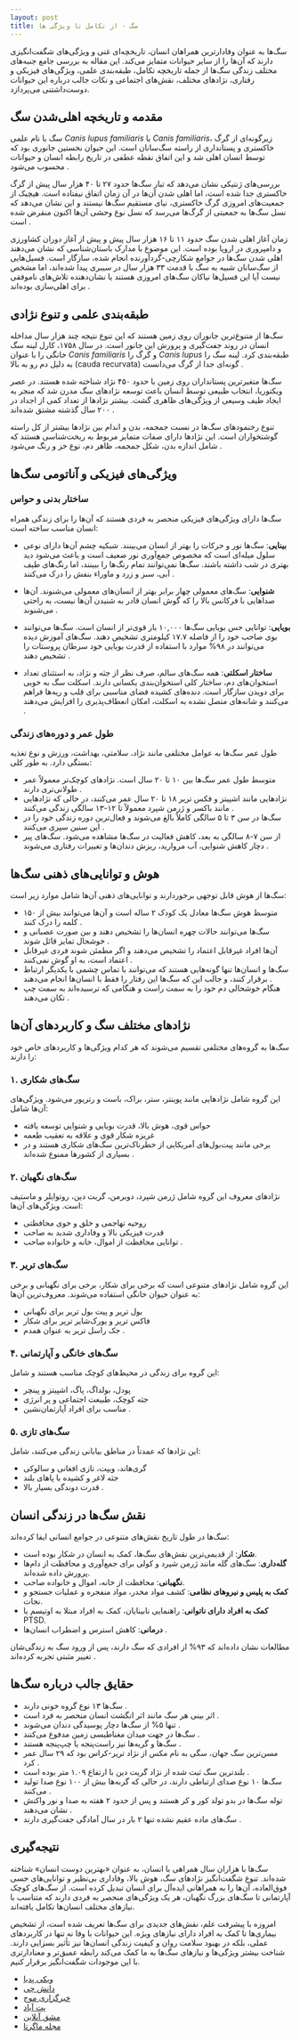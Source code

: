 ```yaml
---
layout: post
title: سگ - از تکامل تا ویژگی ها
---
```


سگ‌ها به عنوان وفادارترین همراهان انسان، تاریخچه‌ای غنی و ویژگی‌های شگفت‌انگیزی دارند که آن‌ها را از سایر حیوانات متمایز می‌کند. این مقاله به بررسی جامع جنبه‌های مختلف زندگی سگ‌ها از جمله تاریخچه تکامل، طبقه‌بندی علمی، ویژگی‌های فیزیکی و رفتاری، نژادهای مختلف، نقش‌های اجتماعی و نکات جالب درباره این حیوانات دوست‌داشتنی می‌پردازد.

## مقدمه و تاریخچه اهلی‌شدن سگ

سگ با نام علمی *Canis lupus familiaris* یا *Canis familiaris*، زیرگونه‌ای از گرگ خاکستری و پستانداری از راسته سگ‌سانان است. این حیوان نخستین جانوری بود که توسط انسان اهلی شد و این اتفاق نقطه عطفی در تاریخ رابطه انسان و حیوانات محسوب می‌شود .

بررسی‌های ژنتیکی نشان می‌دهد که تبار سگ‌ها حدود ۲۷ تا ۴۰ هزار سال پیش از گرگ خاکستری جدا شده است، اما اهلی شدن آن‌ها در آن زمان اتفاق نیفتاده است. هیچیک از جمعیت‌های امروزی گرگ خاکستری، نیای مستقیم سگ‌ها نیستند و این نشان می‌دهد که نسل سگ‌ها به جمعیتی از گرگ‌ها می‌رسد که نسل نوع وحشی آن‌ها اکنون منقرض شده است .

زمان آغاز اهلی شدن سگ حدود ۱۱ تا ۱۶ هزار سال پیش و پیش از آغاز دوران کشاورزی و دامپروری در اروپا بوده است. این موضوع با مدارک باستان‌شناسی که نشان می‌دهند اهلی شدن سگ‌ها در جوامع شکارچی-گردآورنده انجام شده، سازگار است. فسیل‌هایی از سگ‌سانان شبیه به سگ با قدمت ۳۳ هزار سال در سیبری پیدا شده‌اند، اما مشخص نیست آیا این فسیل‌ها نیاکان سگ‌های امروزی هستند یا نشان‌دهنده تلاش‌های ناموفقی برای اهلی‌سازی بوده‌اند .

## طبقه‌بندی علمی و تنوع نژادی

سگ‌ها از متنوع‌ترین جانوران روی زمین هستند که این تنوع نتیجه چند هزار سال مداخله انسان در روند جفت‌گیری و پرورش این جانور است. در سال ۱۷۵۸، کارل لینه سگ خانگی را با عنوان *Canis familiaris* و گرگ را *Canis lupus* طبقه‌بندی کرد. لینه سگ را به دلیل دم رو به بالا (cauda recurvata) گونه‌ای جدا از گرگ می‌دانست .

سگ‌ها متغیرترین پستانداران روی زمین با حدود ۴۵۰ نژاد شناخته شده هستند. در عصر ویکتوریا، انتخاب طبیعی توسط انسان باعث توسعه نژادهای سگ مدرن شد که منجر به ایجاد طیف وسیعی از ویژگی‌های ظاهری گشت. بیشتر نژادها از تعداد کمی از اجداد در ۲۰۰ سال گذشته مشتق شده‌اند .

تنوع رخنمودهای سگ‌ها در نسبت جمجمه، بدن و اندام بین نژادها بیشتر از کل راسته گوشتخواران است. این نژادها دارای صفات متمایز مربوط به ریخت‌شناسی هستند که شامل اندازه بدن، شکل جمجمه، ظاهر دم، نوع خز و رنگ می‌شود .

## ویژگی‌های فیزیکی و آناتومی سگ‌ها

### ساختار بدنی و حواس

سگ‌ها دارای ویژگی‌های فیزیکی منحصر به فردی هستند که آن‌ها را برای زندگی همراه انسان مناسب ساخته است:

- **بینایی**: سگ‌ها نور و حرکات را بهتر از انسان می‌بینند. شبکیه چشم آن‌ها دارای نوعی سلول میله‌ای است که مخصوص جمع‌آوری نور ضعیف است و باعث می‌شود دید بهتری در شب داشته باشند. سگ‌ها نمی‌توانند تمام رنگ‌ها را ببینند، اما رنگ‌های طیف آبی، سبز و زرد و ماوراء بنفش را درک می‌کنند .

- **شنوایی**: سگ‌های معمولی چهار برابر بهتر از انسان‌های معمولی می‌شنوند. آن‌ها صداهایی با فرکانس بالا را که گوش انسان قادر به شنیدن آن‌ها نیست، به راحتی می‌شنوند .

- **بویایی**: توانایی حس بویایی سگ‌ها ۱۰,۰۰۰ بار قوی‌تر از انسان است. سگ‌ها می‌توانند بوی صاحب خود را از فاصله ۱۷.۷ کیلومتری تشخیص دهند. سگ‌های آموزش دیده می‌توانند در ۹۸% موارد با استفاده از قدرت بویایی خود سرطان پروستات را تشخیص دهند .

- **ساختار اسکلتی**: همه سگ‌های سالم، صرف نظر از جثه و نژاد، به استثنای تعداد استخوان‌های دم، ساختار کلی استخوان‌بندی یکسانی دارند. اسکلت سگ به خوبی برای دویدن سازگار است. دنده‌های کشیده فضای مناسبی برای قلب و ریه‌ها فراهم می‌کنند و شانه‌های متصل نشده به اسکلت، امکان انعطاف‌پذیری را افزایش می‌دهند .

### طول عمر و دوره‌های زندگی

طول عمر سگ‌ها به عوامل مختلفی مانند نژاد، سلامتی، بهداشت، ورزش و نوع تغذیه بستگی دارد. به طور کلی:

- متوسط طول عمر سگ‌ها بین ۱۰ تا ۲۰ سال است. نژادهای کوچک‌تر معمولاً عمر طولانی‌تری دارند .
- نژادهایی مانند اشپیتز و فکس تریر ۱۸ تا ۲۰ سال عمر می‌کنند، در حالی که نژادهایی مانند باکسر و ژرمن شپرد معمولاً تا ۱۲-۱۳ سالگی زندگی می‌کنند .
- سگ‌ها در سن ۳ تا ۵ سالگی کاملاً بالغ می‌شوند و فعال‌ترین دوره زندگی خود را در این سنین سپری می‌کنند .
- از سن ۷-۸ سالگی به بعد، کاهش فعالیت در سگ‌ها مشاهده می‌شود. سگ‌های پیر دچار کاهش شنوایی، آب مروارید، ریزش دندان‌ها و تغییرات رفتاری می‌شوند .

## هوش و توانایی‌های ذهنی سگ‌ها

سگ‌ها از هوش قابل توجهی برخوردارند و توانایی‌های ذهنی آن‌ها شامل موارد زیر است:

- متوسط هوش سگ‌ها معادل یک کودک ۲ ساله است و آن‌ها می‌توانند بیش از ۱۵۰ کلمه را درک کنند .
- سگ‌ها می‌توانند حالات چهره انسان‌ها را تشخیص دهند و بین صورت عصبانی و خوشحال تمایز قائل شوند .
- آن‌ها افراد غیرقابل اعتماد را تشخیص می‌دهند و اگر مطمئن شوند فردی غیرقابل اعتماد است، به او گوش نمی‌کنند .
- سگ‌ها و انسان‌ها تنها گونه‌هایی هستند که می‌توانند با تماس چشمی با یکدیگر ارتباط برقرار کنند، و جالب این که سگ‌ها این رفتار را فقط با انسان‌ها انجام می‌دهند .
- هنگام خوشحالی دم خود را به سمت راست و هنگامی که ترسیده‌اند به سمت چپ تکان می‌دهند .

## نژادهای مختلف سگ و کاربردهای آن‌ها

سگ‌ها به گروه‌های مختلفی تقسیم می‌شوند که هر کدام ویژگی‌ها و کاربردهای خاص خود را دارند:

### ۱. سگ‌های شکاری

این گروه شامل نژادهایی مانند پوینتر، ستر، براک، باست و رتریور می‌شود. ویژگی‌های آن‌ها شامل:

- حواس قوی، هوش بالا، قدرت بویایی و شنوایی توسعه یافته
- غریزه شکار قوی و علاقه به تعقیب طعمه
- برخی مانند پیت‌بول‌های آمریکایی از خطرناک‌ترین سگ‌های شکاری هستند و در بسیاری از کشورها ممنوع شده‌اند .

### ۲. سگ‌های نگهبان

نژادهای معروف این گروه شامل ژرمن شپرد، دوبرمن، گریت دین، روتوایلر و ماستیف است. ویژگی‌های آن‌ها:

- روحیه تهاجمی و خلق و خوی محافظتی
- قدرت فیزیکی بالا و وفاداری شدید به صاحب
- توانایی محافظت از اموال، خانه و خانواده صاحب .

### ۳. سگ‌های تریر

این گروه شامل نژادهای متنوعی است که برخی برای شکار، برخی برای نگهبانی و برخی به عنوان حیوان خانگی استفاده می‌شوند. معروف‌ترین آن‌ها:

- بول تریر و پیت بول تریر برای نگهبانی
- فاکس تریر و یورک‌شایر تریر برای شکار
- جک راسل تریر به عنوان همدم .

### ۴. سگ‌های خانگی و آپارتمانی

این گروه برای زندگی در محیط‌های کوچک مناسب هستند و شامل:

- پودل، بولداگ، پاگ، اشپیتز و پینچر
- جثه کوچک، طبیعت اجتماعی و پر انرژی
- مناسب برای افراد آپارتمان‌نشین .

### ۵. سگ‌های تازی

این نژادها که عمدتاً در مناطق بیابانی زندگی می‌کنند، شامل:

- گری‌هاند، ویپت، تازی افغانی و سالوکی
- جثه لاغر و کشیده با پاهای بلند
- قدرت دوندگی بسیار بالا .

## نقش سگ‌ها در زندگی انسان

سگ‌ها در طول تاریخ نقش‌های متنوعی در جوامع انسانی ایفا کرده‌اند:

- **شکار**: از قدیمی‌ترین نقش‌های سگ‌ها، کمک به انسان در شکار بوده است.
- **گله‌داری**: سگ‌های گله مانند ژرمن شپرد و کولی برای جمع‌آوری و محافظت از دام‌ها پرورش داده شده‌اند.
- **نگهبانی**: محافظت از خانه، اموال و خانواده صاحب.
- **کمک به پلیس و نیروهای نظامی**: کشف مواد مخدر، مواد منفجره و عملیات جستجو و نجات.
- **کمک به افراد دارای ناتوانی**: راهنمایی نابینایان، کمک به افراد مبتلا به اوتیسم یا PTSD.
- **درمانی**: کاهش استرس و اضطراب انسان‌ها .

مطالعات نشان داده‌اند که ۹۳% از افرادی که سگ دارند، پس از ورود سگ به زندگی‌شان تغییر مثبتی تجربه کرده‌اند .

## حقایق جالب درباره سگ‌ها

- سگ‌ها ۱۳ نوع گروه خونی دارند .
- اثر بینی هر سگ مانند اثر انگشت انسان منحصر به فرد است .
- تنها ۵% از سگ‌ها دچار پوسیدگی دندان می‌شوند .
- سگ‌ها در جهت میدان مغناطیسی زمین مدفوع می‌کنند .
- سگ‌ها و گربه‌ها نیز راست‌پنجه یا چپ‌پنجه هستند .
- مسن‌ترین سگ جهان، سگی به نام مکس از نژاد تریر-کراس بود که ۲۹ سال عمر کرد .
- بلندترین سگ ثبت شده از نژاد گریت دین با ارتفاع ۱.۰۹ متر بوده است .
- سگ‌ها ۱۰ نوع صدای ارتباطی دارند، در حالی که گربه‌ها بیش از ۱۰۰ نوع صدا تولید می‌کنند .
- توله سگ‌ها در بدو تولد کور و کر هستند و پس از حدود ۲ هفته به صدا و نور واکنش نشان می‌دهند .
- سگ‌های ماده عقیم نشده تنها ۲ بار در سال آمادگی جفت‌گیری دارند .

## نتیجه‌گیری

سگ‌ها با هزاران سال همراهی با انسان، به عنوان «بهترین دوست انسان» شناخته شده‌اند. تنوع شگفت‌انگیز نژادهای سگ، هوش بالا، وفاداری بی‌نظیر و توانایی‌های حسی فوق‌العاده، آن‌ها را به همراهانی ایده‌آل برای انسان تبدیل کرده است. از سگ‌های کوچک آپارتمانی تا سگ‌های بزرگ نگهبان، هر یک ویژگی‌های منحصر به فردی دارند که متناسب با نیازهای مختلف انسان‌ها تکامل یافته‌اند.

امروزه با پیشرفت علم، نقش‌های جدیدی برای سگ‌ها تعریف شده است، از تشخیص بیماری‌ها تا کمک به افراد دارای نیازهای ویژه. این حیوانات با وفا نه تنها در کاربردهای عملی، بلکه در بهبود سلامت روان و کیفیت زندگی انسان‌ها نیز تأثیر بسزایی دارند. شناخت بیشتر ویژگی‌ها و نیازهای سگ‌ها به ما کمک می‌کند رابطه عمیق‌تر و معنادارتری با این موجودات شگفت‌انگیز برقرار کنیم.

- [ویکی پدیا](https://fa.m.wikipedia.org/wiki/%D8%B3%DA%AF)
- [دانش چی](https://www.daneshchi.ir/%D8%AA%D8%AD%D9%82%DB%8C%D9%82-%D8%B2%D9%86%D8%AF%DA%AF%DB%8C-%D8%B3%DA%AF-%D9%86%DA%98%D8%A7%D8%AF/)
- [خبرگزاری موج](https://www.mojnews.com/%D8%A8%D8%AE%D8%B4-%D8%B3%D8%A8%DA%A9-%D8%B2%D9%86%D8%AF%DA%AF%DB%8C-229/298504-%D8%AE%D8%B5%D9%88%D8%B5%DB%8C%D8%A7%D8%AA-%D8%B3%DA%AF-%D9%87%D8%A7-%D9%87%D8%B1%D8%A2%D9%86%DA%86%D9%87-%D8%AF%D8%B1-%D9%85%D9%88%D8%B1%D8%AF-%D8%B3%DA%AF-%D9%87%D8%A7-%D8%A8%D8%A7-%D9%86%DA%98%D8%A7%D8%AF-%D9%85%D8%AE%D8%AA%D9%84%D9%81-%D8%A8%D8%A7%DB%8C%D8%AF-%D8%A8%D8%AF%D8%A7%D9%86%DB%8C%D8%AF)
- [پت آباد](https://petabad.com/blog/Dogs/P3924-Everything-about-dogs.html)
- [مشق آنلاین](https://mashghonline.ir/%D8%AA%D8%AD%D9%82%DB%8C%D9%82-%D8%AF%D8%B1-%D9%85%D9%88%D8%B1%D8%AF-%D8%B3%DA%AF-%D9%87%D8%A7/)
- [مجله ماگرتا](https://magerta.ir/news/scientific/research-about-dogs/)
